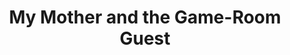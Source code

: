 --- 
title: "My Mother and the Game-Room Guest"
publishdate: "2019-1-24T16:48:46+02:00"
src: "https://365manga.net/manga/my-mother-and-the-game-room-guest"
image: "https://data.365manga.net/images/thumbnails/30756-my-mother-and-the-game-room-guest.jpg"
description: " From MegKF: This manhwa is a parody of a Korean novel called Sarangbang (Korean room) Guest and My Mother, a story that most Koreans have read. It's a classic piece about a widow and her child. The widow rents a room in her house to a man, but soon after, the man and the widow have feelings for each other. The key thing…"
---
